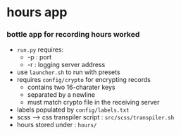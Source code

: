 # hours app
### bottle app for recording hours worked
- `run.py` requires:
    - -p : port
    - -r : logging server address
- use `launcher.sh` to run with presets
- requires `config/crypto` for encrypting records
    - contains two 16-charater keys
    - separated by a newline
    - must match crypto file in the receiving server
- labels populated by `config/labels.txt`
- scss --> css transpiler script : `src/scss/transpiler.sh`
- hours stored under : `hours/`

